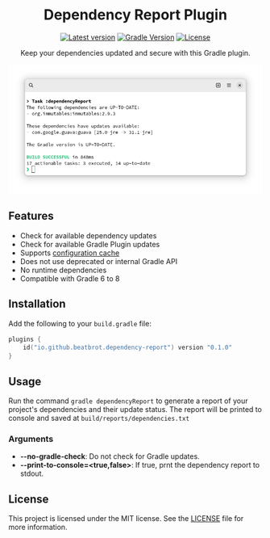 
<div align="center">
<h1> Dependency Report Plugin</h1>
<p>

[![Latest version](https://img.shields.io/github/v/release/beatbrot/gradle-dependency-report)](https://github.com/beatbrot/gradle-dependency-report/releases)
[![Gradle Version](https://img.shields.io/badge/gradle-6.0+-blue.svg)](https://gradle.org) 
[![License](https://img.shields.io/github/license/beatbrot/gradle-dependency-report)](https://mit-license.org/)

</p>
<p>
Keep your dependencies updated and secure with this Gradle plugin.
</p>

<picture>
    <source media="(prefers-color-scheme: dark)" srcset=".github/media/screenshot-dark.png">
    <source media="(prefers-color-scheme: light)" srcset=".github/media/screenshot-light.png">
    <img alt="Screenshot of the plugin's output" src=".github/media/screenshot-light.png" />
</picture>

</div>


## Features

- Check for available dependency updates
- Check for available Gradle Plugin updates
- Supports [configuration cache](https://docs.gradle.org/current/userguide/configuration_cache.html)
- Does not use deprecated or internal Gradle API
- No runtime dependencies
- Compatible with Gradle 6 to 8

## Installation

Add the following to your `build.gradle` file:

```kotlin
plugins {
    id("io.github.beatbrot.dependency-report") version "0.1.0"
}
```

## Usage

Run the command `gradle dependencyReport` to generate a report of your project's dependencies and their update status.
The report will be printed to console and saved at `build/reports/dependencies.txt`

### Arguments

- **--no-gradle-check**: Do not check for Gradle updates.
- **--print-to-console=<true,false>**: If true, prnt the dependency report to stdout.

## License

This project is licensed under the MIT license. See the [LICENSE](LICENSE) file for more information.
